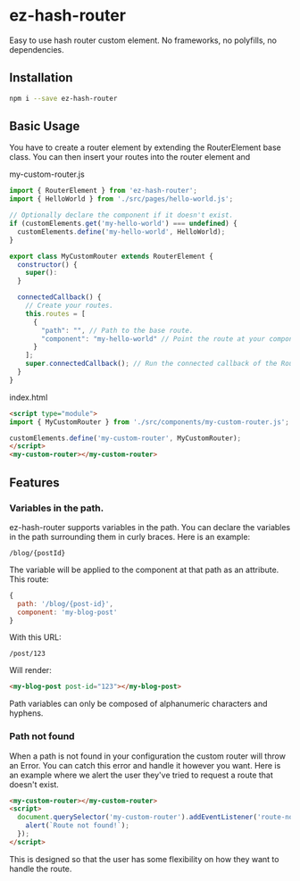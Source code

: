# ez-hash-router

Easy to use hash router custom element. No frameworks, no polyfills, no dependencies.

## Installation

```sh
npm i --save ez-hash-router
```

## Basic Usage

You have to create a router element by extending the RouterElement base class. You can then insert your routes into the router element and

my-custom-router.js

```JavaScript
import { RouterElement } from 'ez-hash-router';
import { HelloWorld } from './src/pages/hello-world.js';

// Optionally declare the component if it doesn't exist.
if (customElements.get('my-hello-world') === undefined) {
  customElements.define('my-hello-world', HelloWorld);
}

export class MyCustomRouter extends RouterElement {
  constructor() {
    super():
  }

  connectedCallback() {
    // Create your routes.
    this.routes = [
      {
        "path": "", // Path to the base route.
        "component": "my-hello-world" // Point the route at your component to render at a certain route.
      }
    ];
    super.connectedCallback(); // Run the connected callback of the RouterElement.
  }
}
```

index.html

```HTML
<script type="module">
import { MyCustomRouter } from './src/components/my-custom-router.js';

customElements.define('my-custom-router', MyCustomRouter);
</script>
<my-custom-router></my-custom-router>
```

## Features

### Variables in the path.

ez-hash-router supports variables in the path. You can declare the variables in the path surrounding them in curly braces. Here is an example:

```
/blog/{postId}
```

The variable will be applied to the component at that path as an attribute.
This route:

```JavaScript
{
  path: '/blog/{post-id}',
  component: 'my-blog-post'
}
```

With this URL:

```
/post/123
```

Will render:

```HTML
<my-blog-post post-id="123"></my-blog-post>
```

Path variables can only be composed of alphanumeric characters and hyphens.

### Path not found

When a path is not found in your configuration the custom router will throw an Error. You can catch this error and handle it however you want. Here is an example where we alert the user they've tried to request a route that doesn't exist.

```HTML
<my-custom-router></my-custom-router>
<script>
  document.querySelector('my-custom-router').addEventListener('route-not-found', (e) => {
    alert(`Route not found!`);
  });
</script>
```

This is designed so that the user has some flexibility on how they want to handle the route.
